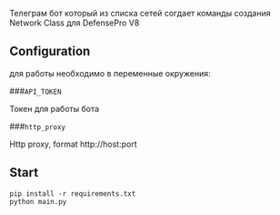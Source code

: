 Телеграм бот который из списка сетей согдает команды создания Network Class для DefensePro V8

## Configuration
для работы необходимо в переменные окружения:

###`API_TOKEN`

Токен для работы бота

###`http_proxy`

Http proxy, format http://host:port

## Start
``` 
pip install -r requirements.txt
python main.py
```
